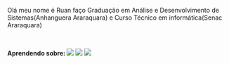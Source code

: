 <p>
    Olá meu nome é Ruan faço Graduação em Análise e Desenvolvimento de Sistemas(Anhanguera Araraquara) e Curso Técnico em informática(Senac Araraquara)
</p>

<br />

<p>
    <strong>
        Aprendendo sobre: 
    </strong>
    <img src="https://img.shields.io/badge/HTML5-E34F26?style=for-the-badge&logo=html5&logoColor=white" />
    <img src="https://img.shields.io/badge/CSS3-1572B6?style=for-the-badge&logo=css3&logoColor=white" />
    <img src="https://img.shields.io/badge/JavaScript-323330?style=for-the-badge&logo=javascript&logoColor=F7DF1E" />
</p>